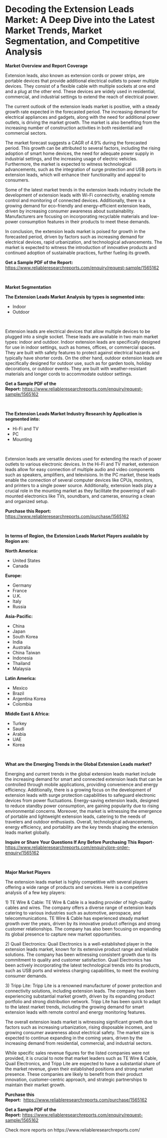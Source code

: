 <p><h1>Decoding the Extension Leads Market: A Deep Dive into the Latest Market Trends, Market Segmentation, and Competitive Analysis</h1></p><p><strong>Market Overview and Report Coverage</strong></p>
<p><p>Extension leads, also known as extension cords or power strips, are portable devices that provide additional electrical outlets to power multiple devices. They consist of a flexible cable with multiple sockets at one end and a plug at the other end. These devices are widely used in residential, commercial, and industrial settings to extend the reach of electrical power.</p><p>The current outlook of the extension leads market is positive, with a steady growth rate expected in the forecasted period. The increasing demand for electrical appliances and gadgets, along with the need for additional power outlets, is driving the market growth. The market is also benefiting from the increasing number of construction activities in both residential and commercial sectors.</p><p>The market forecast suggests a CAGR of 4.9% during the forecasted period. This growth can be attributed to several factors, including the rising adoption of smart home devices, the need for adequate power supply in industrial settings, and the increasing usage of electric vehicles. Furthermore, the market is expected to witness technological advancements, such as the integration of surge protection and USB ports in extension leads, which will enhance their functionality and appeal to consumers.</p><p>Some of the latest market trends in the extension leads industry include the development of extension leads with Wi-Fi connectivity, enabling remote control and monitoring of connected devices. Additionally, there is a growing demand for eco-friendly and energy-efficient extension leads, driven by increasing consumer awareness about sustainability. Manufacturers are focusing on incorporating recyclable materials and low-power consumption features in their products to meet these demands.</p><p>In conclusion, the extension leads market is poised for growth in the forecasted period, driven by factors such as increasing demand for electrical devices, rapid urbanization, and technological advancements. The market is expected to witness the introduction of innovative products and continued adoption of sustainable practices, further fueling its growth.</p></p>
<p><strong>Get a Sample PDF of the Report:</strong> <a href="https://www.reliableresearchreports.com/enquiry/request-sample/1565162">https://www.reliableresearchreports.com/enquiry/request-sample/1565162</a></p>
<p>&nbsp;</p>
<p><strong>Market Segmentation</strong></p>
<p><strong>The Extension Leads Market Analysis by types is segmented into:</strong></p>
<p><ul><li>Indoor</li><li>Outdoor</li></ul></p>
<p>&nbsp;</p>
<p><p>Extension leads are electrical devices that allow multiple devices to be plugged into a single socket. These leads are available in two main market types: indoor and outdoor. Indoor extension leads are specifically designed for use in indoor settings, such as homes, offices, or commercial spaces. They are built with safety features to protect against electrical hazards and typically have shorter cords. On the other hand, outdoor extension leads are specifically designed for outdoor use, such as for garden tools, holiday decorations, or outdoor events. They are built with weather-resistant materials and longer cords to accommodate outdoor settings.</p></p>
<p><strong>Get a Sample PDF of the Report:</strong>&nbsp;<a href="https://www.reliableresearchreports.com/enquiry/request-sample/1565162">https://www.reliableresearchreports.com/enquiry/request-sample/1565162</a></p>
<p>&nbsp;</p>
<p><strong>The Extension Leads Market Industry Research by Application is segmented into:</strong></p>
<p><ul><li>Hi-Fi and TV</li><li>PC</li><li>Mounting</li></ul></p>
<p>&nbsp;</p>
<p><p>Extension leads are versatile devices used for extending the reach of power outlets to various electronic devices. In the Hi-Fi and TV market, extension leads allow for easy connection of multiple audio and video components such as speakers, amplifiers, and televisions. In the PC market, these leads enable the connection of several computer devices like CPUs, monitors, and printers to a single power source. Additionally, extension leads play a crucial role in the mounting market as they facilitate the powering of wall-mounted electronics like TVs, soundbars, and cameras, ensuring a clean and organized setup.</p></p>
<p><strong>Purchase this Report:</strong>&nbsp; <a href="https://www.reliableresearchreports.com/purchase/1565162">https://www.reliableresearchreports.com/purchase/1565162</a></p>
<p>&nbsp;</p>
<p><strong>In terms of Region, the Extension Leads Market Players available by Region are:</strong></p>
<p>
    <p> <strong> North America: </strong>
        <ul>
            <li>United States</li>
            <li>Canada</li>
        </ul>
        </p> 
    <p> <strong> Europe: </strong>
        <ul>
            <li>Germany</li>
            <li>France</li>
            <li>U.K.</li>
            <li>Italy</li>
            <li>Russia</li>
        </ul>
        </p> 
    <p> <strong> Asia-Pacific: </strong>
        <ul>
            <li>China</li>
            <li>Japan</li>
            <li>South Korea</li>
            <li>India</li>
            <li>Australia</li>
            <li>China Taiwan</li>
            <li>Indonesia</li>
            <li>Thailand</li>
            <li>Malaysia</li>
        </ul>
        </p> 
    <p> <strong> Latin America: </strong>
        <ul>
            <li>Mexico</li>
            <li>Brazil</li>
            <li>Argentina Korea</li>
            <li>Colombia</li>
        </ul>
        </p> 
    <p> <strong> Middle East & Africa: </strong>
        <ul>
            <li>Turkey</li>
            <li>Saudi</li>
            <li>Arabia</li>
            <li>UAE</li>
            <li>Korea</li>
        </ul>
    </p>
    </p>
<p>&nbsp;</p>
<p><strong>What are the Emerging Trends in the Global Extension Leads market?</strong></p>
<p><p>Emerging and current trends in the global extension leads market include the increasing demand for smart and connected extension leads that can be controlled through mobile applications, providing convenience and energy efficiency. Additionally, there is a growing focus on the development of extension leads with surge protection capabilities to safeguard electronic devices from power fluctuations. Energy-saving extension leads, designed to reduce standby power consumption, are gaining popularity due to rising environmental concerns. Moreover, the market is witnessing the emergence of portable and lightweight extension leads, catering to the needs of travelers and outdoor enthusiasts. Overall, technological advancements, energy efficiency, and portability are the key trends shaping the extension leads market globally.</p></p>
<p><strong>Inquire or Share Your Questions If Any Before Purchasing This Report</strong>- <a href="https://www.reliableresearchreports.com/enquiry/pre-order-enquiry/1565162">https://www.reliableresearchreports.com/enquiry/pre-order-enquiry/1565162</a></p>
<p>&nbsp;</p>
<p><strong>Major Market Players</strong></p>
<p><p>The extension leads market is highly competitive with several players offering a wide range of products and services. Here is a competitive analysis of a few key players:</p><p>1) TE Wire & Cable: TE Wire & Cable is a leading provider of high-quality cables and wires. The company offers a diverse range of extension leads catering to various industries such as automotive, aerospace, and telecommunications. TE Wire & Cable has experienced steady market growth over the years, driven by its innovative product offerings and strong customer relationships. The company has also been focusing on expanding its global presence to capture new market opportunities.</p><p>2) Quail Electronics: Quail Electronics is a well-established player in the extension leads market, known for its extensive product range and reliable solutions. The company has been witnessing consistent growth due to its commitment to quality and customer satisfaction. Quail Electronics has been actively incorporating the latest technological trends into its products, such as USB ports and wireless charging capabilities, to meet the evolving consumer demands.</p><p>3) Tripp Lite: Tripp Lite is a renowned manufacturer of power protection and connectivity solutions, including extension leads. The company has been experiencing substantial market growth, driven by its expanding product portfolio and strong distribution network. Tripp Lite has been quick to adapt to the latest market trends, including the growing demand for smart extension leads with remote control and energy monitoring features.</p><p>The overall extension leads market is witnessing significant growth due to factors such as increasing urbanization, rising disposable incomes, and growing consumer awareness about electrical safety. The market size is expected to continue expanding in the coming years, driven by the increasing demand from residential, commercial, and industrial sectors.</p><p>While specific sales revenue figures for the listed companies were not provided, it is crucial to note that market leaders such as TE Wire & Cable, Quail Electronics, and Tripp Lite are expected to have a substantial share of the market revenue, given their established positions and strong market presence. These companies are likely to benefit from their product innovation, customer-centric approach, and strategic partnerships to maintain their market growth.</p></p>
<p><strong>Purchase this Report:</strong>&nbsp;&nbsp;<a href="https://www.reliableresearchreports.com/purchase/1565162">https://www.reliableresearchreports.com/purchase/1565162</a></p>
<p></p>
<p><strong>Get a Sample PDF of the Report:</strong>&nbsp;<a href="https://www.reliableresearchreports.com/enquiry/request-sample/1565162">https://www.reliableresearchreports.com/enquiry/request-sample/1565162</a></p>
<p>Check more reports on https://www.reliableresearchreports.com/</p>